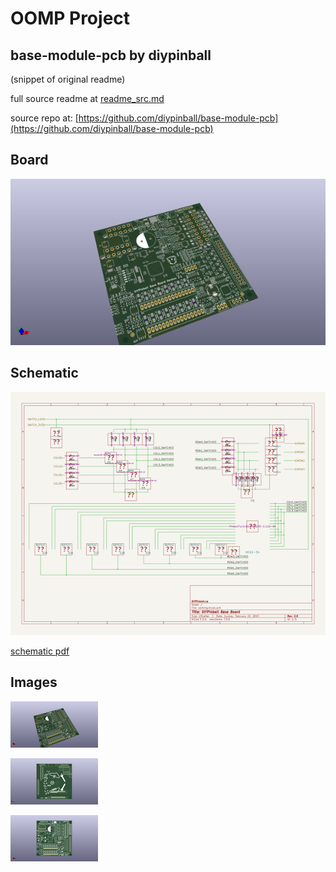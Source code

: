# OOMP Project  
## base-module-pcb  by diypinball  
  
(snippet of original readme)  
  
  
  full source readme at [readme_src.md](readme_src.md)  
  
source repo at: [https://github.com/diypinball/base-module-pcb](https://github.com/diypinball/base-module-pcb)  
## Board  
  
[![working_3d.png](working_3d_600.png)](working_3d.png)  
## Schematic  
  
[![working_schematic.png](working_schematic_600.png)](working_schematic.png)  
  
[schematic pdf](working_schematic.pdf)  
## Images  
  
[![working_3d.png](working_3d_140.png)](working_3d.png)  
  
[![working_3d_back.png](working_3d_back_140.png)](working_3d_back.png)  
  
[![working_3d_front.png](working_3d_front_140.png)](working_3d_front.png)  
